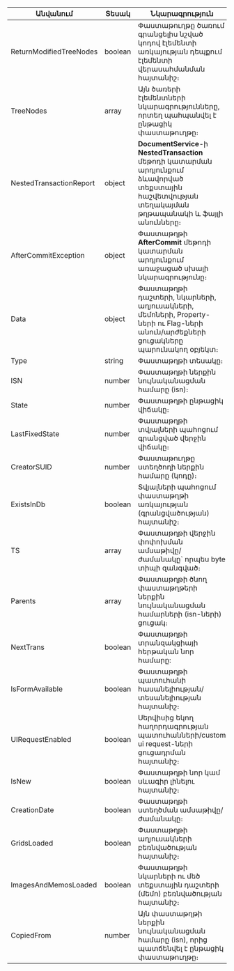 | Անվանում | Տեսակ | **Նկարագրություն** |
| --- | --- | --- |
| ReturnModifiedTreeNodes | boolean | Փաստաթուղթը ծառում գրանցելիս նշված կոդով էլեմենտի առկայության դեպքում էլեմենտի վերասահմանման հայտանիշ։ |
| TreeNodes | array | Այն ծառերի էլեմենտների նկարագրությունները, որտեղ պահպանվել է ընթացիկ փաստաթուղթը։ |
| NestedTransactionReport | object | **DocumentService**-ի **NestedTransaction** մեթոդի կատարման արդյունքում ձևավորված տեքստային հաշվետվության տեղակայման թղթապանակի և ֆայլի անունները։ |
| AfterCommitException | object | Փաստաթղթի **AfterCommit** մեթոդի կատարման արդյունքում առաջացած սխալի նկարագրությունը։ |
| Data | object | Փաստաթղթի դաշտերի, նկարների, աղյուսակների, մեմոների, Property-ների ու Flag-ների անուն/արժեքների ցուցակները պարունակող օբյեկտ։  |
| Type | string | Փաստաթղթի տեսակը։ |
| ISN | number | Փաստաթղթի ներքին նույնականացման համարը (isn)։ |
| State | number | Փաստաթղթի ընթացիկ վիճակը։ |
| LastFixedState | number | Փաստաթղթի տվյալների պահոցում գրանցված վերջին վիճակը։ |
| CreatorSUID | number | Փաստաթուղթը ստեղծողի ներքին համարը (կոդը)։ |
| ExistsInDb | boolean | Տվյալների պահոցում փաստաթղթի առկայության (գրանցվածության) հայտանիշ։ |
| TS | array | Փաստաթղթի վերջին փոփոխման ամսաթիվը/ժամանակը` որպես byte տիպի զանգված։ |
| Parents | array | Փաստաթղթի ծնող փաստաթղթերի ներքին նույնականացման համարների (isn-ների) ցուցակ։ |
| NextTrans | boolean | Փաստաթղթի տրանզակցիայի հերթական նոր համարը: |
| IsFormAvailable | boolean | Փաստաթղթի պատուհանի հասանելիության/տեսանելիության հայտանիշ։ |
| UIRequestEnabled | boolean | Սերվիսից եկող հաղորդագրության պատուհանների/custom ui request-ների ցուցադրման հայտանիշ։ |
| IsNew | boolean | Փաստաթղթի նոր կամ սևագիր լինելու հայտանիշ։ |
| CreationDate | boolean | Փաստաթղթի ստեղծման ամսաթիվը/ժամանակը։ |
| GridsLoaded | boolean | Փաստաթղթի աղյուսակների բեռնվածության հայտանիշ։ |
| ImagesAndMemosLoaded | boolean | Փաստաթղթի նկարների ու մեծ տեքստային դաշտերի (մեմո) բեռնվածության հայտանիշ։ |
| CopiedFrom | number | Այն փաստաթղթի ներքին նույնականացման համարը (isn), որից պատճենվել է ընթացիկ փաստաթուղթը։ |
